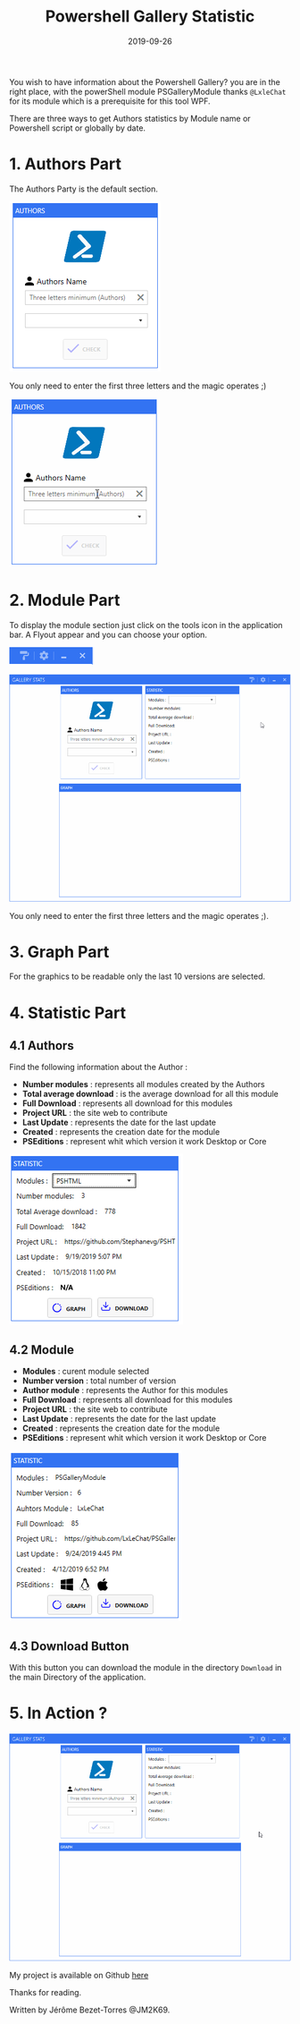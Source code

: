﻿---
layout: single
title: "Powershell Gallery Statistic"
date: 2019-09-26
published : true
tags: 
  - Powershell
  - Mahapps
categories:
  - Powershell
  - 'WPF'
published: true
comments: true
author_profile: true
header:
  teaserlogo:
  teaser: ''
  image: img/headers/Code01_1920x500.jpg
  caption:
gallery:

  - image_path: ''
    url: ''
    title: ''
toc: true
toc_sticky: true
toc_label: "Table of content"
---


You wish to have information about the Powershell Gallery? you are in the right place, with the powerShell module PSGalleryModule thanks `@LxleChat` for its module which is a prerequisite for this tool WPF. 

There are three ways to get Authors statistics by Module name or Powershell script or globally by date.

# 1. Authors Part

The Authors Party is the default section.

![Auhtors_img](/img/Authors_P1.PNG)

You only need to enter the first three letters and the magic operates ;)

![Authors demo](/img/Authors_P1.gif)

# 2. Module Part

To display the module section just click on the tools icon in the application bar. A Flyout appear and you can choose your option.

![Auhtors_img](/img/option.PNG)


![Authors demo](/img/ChangeMode.gif)

You only need to enter the first three letters and the magic operates ;).
# 3. Graph Part

For the graphics to be readable only the last 10 versions are selected.

# 4. Statistic Part

## 4.1 Authors

Find the following information about the Author :

* **Number modules**  : represents all modules created by the Authors
* **Total average download** : is the average download for all this module
* **Full Download** : represents all download for this modules
* **Project URL** : the site web to contribute
* **Last Update** : represents the date for the last update
* **Created** : represents the creation date for the module
* **PSEditions** : represent whit which version it work Desktop or Core

![Authors demo](/img/StatsA.PNG)

## 4.2 Module

* **Modules**  : curent module selected
* **Number version** : total number of version
* **Author module** : represents the Author for this modules
* **Full Download** : represents all download for this modules
* **Project URL** : the site web to contribute
* **Last Update** : represents the date for the last update
* **Created** : represents the creation date for the module
* **PSEditions** : represent whit which version it work Desktop or Core

![Authors demo](/img/StatsM.PNG)

## 4.3 Download Button

With this button you can download the module in the directory `Download` in the main Directory of the application.

# 5. In Action ?


![Authors demo](/img/ActionTime.gif)


My project is available on Github [here](https://github.com/JM2K69/PowershellGalleryStats)

Thanks for reading.

Written by Jérôme Bezet-Torres @JM2K69.
